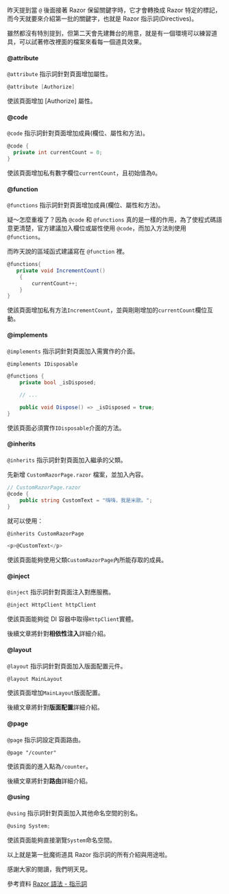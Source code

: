 昨天提到當 `@` 後面接著 Razor 保留關鍵字時，它才會轉換成 Razor 特定的標記，而今天就要來介紹第一批的關鍵字，也就是 Razor 指示詞(Directives)。

雖然都沒有特別提到，但第二天會先建舞台的用意，就是有一個環境可以練習道具，可以試著修改裡面的檔案來看每一個道具效果。

#### @attribute

`@attribute` 指示詞針對頁面增加屬性。

```csharp
@attribute [Authorize]
```

使該頁面增加 [Authorize] 屬性。

#### @code

`@code` 指示詞針對頁面增加成員(欄位、屬性和方法)。

```csharp
@code {
  private int currentCount = 0;
}
```

使該頁面增加私有數字欄位`currentCount`，且初始值為`0`。

#### @function

`@functions` 指示詞針對頁面增加成員(欄位、屬性和方法)。

疑～怎麼重複了？因為 `@code` 和 `@functions` 真的是一樣的作用，為了使程式碼語意更清楚，官方建議加入欄位或屬性使用 `@code`，而加入方法則使用 `@functions`。

而昨天說的區域函式建議寫在 `@function` 裡。

```csharp
@functions{
   private void IncrementCount()
    {
        currentCount++;
    }
}
```

使該頁面增加私有方法`IncrementCount`，並與剛剛增加的`currentCount`欄位互動。

#### @implements 

`@implements` 指示詞針對頁面加入需實作的介面。

```csharp
@implements IDisposable

@functions {
    private bool _isDisposed;

    // ...

    public void Dispose() => _isDisposed = true;
}
```

使該頁面必須實作`IDisposable`介面的方法。

#### @inherits

`@inherits` 指示詞針對頁面加入繼承的父類。

先新增 `CustomRazorPage.razor` 檔案，並加入內容。

```csharp
// CustomRazorPage.razor
@code {
    public string CustomText = "嗨嗨，我是米歐。";
}
```

就可以使用：

```csharp
@inherits CustomRazorPage

<p>@CustomText</p>
```

使該頁面能夠使用父類`CustomRazorPage`內所能存取的成員。

#### @inject

`@inject` 指示詞針對頁面注入對應服務。

```csharp
@inject HttpClient httpClient
```

使該頁面能夠從 DI 容器中取得`HttpClient`實體。

後續文章將針對**相依性注入**詳細介紹。

#### @layout

`@layout` 指示詞針對頁面加入版面配置元件。

```csharp
@layout MainLayout
```

使該頁面增加`MainLayout`版面配置。

後續文章將針對**版面配置**詳細介紹。

#### @page

`@page` 指示詞設定頁面路由。

```
@page "/counter"
```

使該頁面的進入點為`/counter`。

後續文章將針對**路由**詳細介紹。

#### @using

`@using` 指示詞針對頁面加入其他命名空間的別名。

```csharp
@using System;
```

使該頁面能夠直接瀏覽`System`命名空間。

以上就是第一批魔術道具 Razor 指示詞的所有介紹與用途啦。

感謝大家的閱讀，我們明天見。

參考資料
[Razor 語法 - 指示詞]

[Razor 語法 - 指示詞]: https://docs.microsoft.com/zh-tw/aspnet/core/mvc/views/razor?view=aspnetcore-3.1#directives
